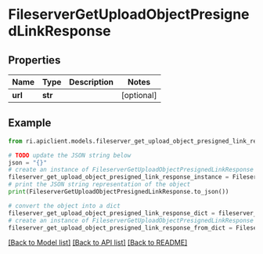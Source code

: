 # FileserverGetUploadObjectPresignedLinkResponse


## Properties

Name | Type | Description | Notes
------------ | ------------- | ------------- | -------------
**url** | **str** |  | [optional] 

## Example

```python
from ri.apiclient.models.fileserver_get_upload_object_presigned_link_response import FileserverGetUploadObjectPresignedLinkResponse

# TODO update the JSON string below
json = "{}"
# create an instance of FileserverGetUploadObjectPresignedLinkResponse from a JSON string
fileserver_get_upload_object_presigned_link_response_instance = FileserverGetUploadObjectPresignedLinkResponse.from_json(json)
# print the JSON string representation of the object
print(FileserverGetUploadObjectPresignedLinkResponse.to_json())

# convert the object into a dict
fileserver_get_upload_object_presigned_link_response_dict = fileserver_get_upload_object_presigned_link_response_instance.to_dict()
# create an instance of FileserverGetUploadObjectPresignedLinkResponse from a dict
fileserver_get_upload_object_presigned_link_response_from_dict = FileserverGetUploadObjectPresignedLinkResponse.from_dict(fileserver_get_upload_object_presigned_link_response_dict)
```
[[Back to Model list]](../README.md#documentation-for-models) [[Back to API list]](../README.md#documentation-for-api-endpoints) [[Back to README]](../README.md)

